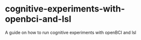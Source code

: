 # cognitive-experiments-with-openbci-and-lsl
A guide on how to run cognitive experiments with openBCI and lsl 
